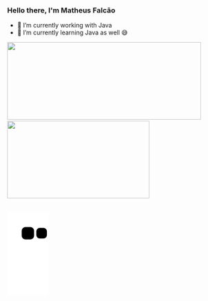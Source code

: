 ### Hello there, I'm Matheus Falcão

- 🔭 I’m currently working with Java
- 🌱 I’m currently learning Java as well 😅

<div display="flex">
  <a href="https://github.com/Ezxykdriv">
  <img height="180em" width="450em" src="https://github-readme-stats.vercel.app/api?username=Ezxykdriv&show_icons=true&theme=react&include_all_commits=true&count_private=true"/>
  <img height="180em" width="330em" src="https://github-readme-stats.vercel.app/api/top-langs/?username=Ezxykdriv&layout=compact&langs_count=7&theme=react"/>
</div>

  ##

<div> 

  ![Snake animation](https://github.com/rafaballerini/rafaballerini/blob/output/github-contribution-grid-snake.svg)

</div>
